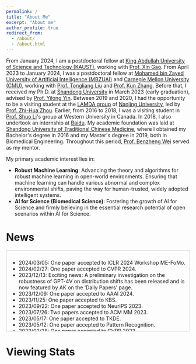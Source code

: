 ```yaml
---
permalink: /
title: "About Me"
excerpt: "About me"
author_profile: true
redirect_from: 
  - /about/
  - /about.html
---
```


From January 2024, I am a postdoctoral fellow at [King Abdullah University of Science and Technology (KAUST)](https://www.kaust.edu.sa/en/), working with [Prof. Xin Gao](https://cemse.kaust.edu.sa/sfb/people/person/xin-gao). From April 2023 to January 2024, I was a postdoctoral fellow at [Mohamed bin Zayed University of Artificial Intelligence (MBZUAI)](https://mbzuai.ac.ae/) and [Carnegie Mellon University (CMU)](https://www.cmu.edu/), working with [Prof. Tongliang Liu](https://tongliang-liu.github.io/) and [Prof. Kun Zhang](http://www.andrew.cmu.edu/user/kunz1/). Before that, I received my Ph.D. at [Shandong University](https://www.sdu.edu.cn/) in March 2023 (early graduation), advised by [Prof. Yilong Yin](https://faculty.sdu.edu.cn/ylyin). Between 2019 and 2020, I had the opportunity to be a visiting student at the [LAMDA group](https://www.lamda.nju.edu.cn/MainPage.ashx) of [Nanjing University](https://www.nju.edu.cn/EN/main.psp), led by [Prof. Zhi-Hua Zhou](https://cs.nju.edu.cn/zhouzh/index.htm). Earlier, from 2016 to 2018, I was a visiting student in [Prof. Shuo Li](https://engineering.case.edu/about/school-directory/shuo-li)'s group at Western University in Canada. In 2018, I also undertook an internship at [Baidu](https://www.baidu.com/). My academic foundation was laid at [Shandong University of Traditional Chinese Medicine](https://www.sdutcm.edu.cn/), where I obtained my Bachelor's degree in 2016 and my Master's degree in 2019, both in Biomedical Engineering. Throughout this period, [Prof. Benzheng Wei](https://medai.sdutcm.edu.cn/) served as my mentor.

My primary academic interest lies in:
- **Robust Machine Learning**: Advancing the theory and algorithms for robust machine learning in open-world environments. Ensuring that machine learning can handle various abnormal and complex environmental shifts, paving the way for human-trusted, widely adopted intelligent systems.
- **AI for Science (Biomedical Science)**: Fostering the growth of AI for Science and firmly believing in the essential research potential of open scenarios within AI for Science.
  
# News
<div style="border: 1px solid #ccc; padding: 10px; height: 200px; overflow-y: scroll;">
  <ul>
    <li>2024/03/05: One paper accepted to ICLR 2024 Workshop ME-FoMo.</li>
    <li>2024/02/27: One paper accepted to CVPR 2024.</li>
    <li>2023/12/13: Exciting news: A preliminary investigation on the robustness of GPT-4V on distribution shifts has been released and is now featured by AK on the ‘Daily Papers’ page.</li>
    <li>2023/12/09: One paper accepted to AAAI 2024.</li>
    <li>2023/11/25: One paper accepted to KBS.</li>
    <li>2023/09/22: One paper accepted to NeurIPS 2023.</li>
    <li>2023/07/26: Two papers accepted to ACM MM 2023.</li>
    <li>2023/05/17: One paper accepted to TKDE.</li>
    <li>2023/05/12: One paper accepted to Pattern Recognition.</li>
    <li>2023/02/28: One paper accepted to CVPR 2023.</li>
    <li>2022/11/19: One paper accepted to AAAI 2023.</li>
    <li>2022/10/01: One paper accepted to TPAMI.</li>
    <li>2022/09/17: One paper accepted to ACML 2022.</li>
    <li>2022/07/05: One paper accepted to Science China Information Sciences.</li>
    <li>2022/06/30: One paper (oral) accepted to ACM MM 2022.</li>
    <li>2022/06/13: One paper accepted to TIP.</li>
    <li>2022/05/20: One paper accepted to KBS.</li>
    <li>2022/03/03: Two papers accepted to CVPR 2022.</li>
    <li>2021/12/01: One paper (oral) accepted to AAAI 2022.</li>
    <li>2020/12/02: One paper accepted to IPMI 2022.</li>
    <li>2020/09/25: One paper accepted to MedIA.</li>
    <li>2020/05/15: One paper accepted to TMI.</li>
    <li>2020/04/20: One paper accepted to IJCAI 2020.</li>
  </ul>
</div>

# Viewing Stats

<!-- <div style='width:350px;height:3500px;margin:0 auto'>
    <script type="text/javascript" id="clustrmaps" src="//clustrmaps.com/map_v2.js?d=4HIu0QzaVjxZ6lANkwG5E12bXki5oB6rfb-tI4vEPyQ&cl=ffffff&w=a"></script>
</div> -->

<script type="text/javascript" id="clustrmaps" src="//clustrmaps.com/map_v2.js?d=xIYdraSx8fRarw5QPwn9OsGSHC0E3a2iArnFWuSJly4&cl=ffffff&w=a"></script>

<!-- Motto
======
$\color{Brown}{\texttt{Never Underestimate Your Power to Change Yourself!}}$ -->
